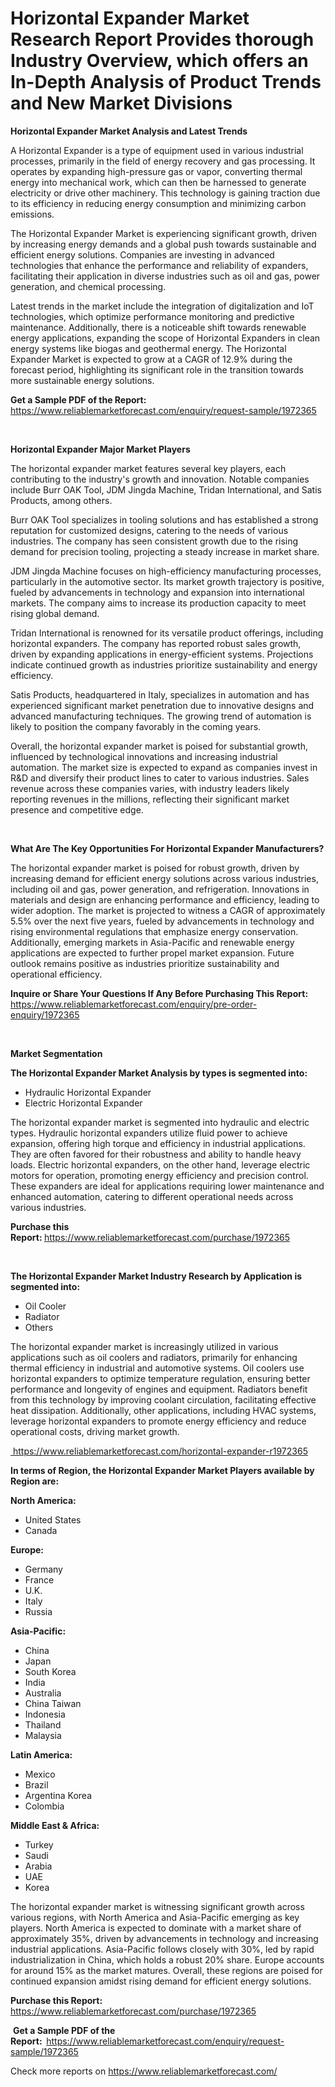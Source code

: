 <p><h1>Horizontal Expander Market Research Report Provides thorough Industry Overview, which offers an In-Depth Analysis of Product Trends and New Market Divisions</h1></p><p><strong>Horizontal Expander Market Analysis and Latest Trends</strong></p>
<p><p>A Horizontal Expander is a type of equipment used in various industrial processes, primarily in the field of energy recovery and gas processing. It operates by expanding high-pressure gas or vapor, converting thermal energy into mechanical work, which can then be harnessed to generate electricity or drive other machinery. This technology is gaining traction due to its efficiency in reducing energy consumption and minimizing carbon emissions. </p><p>The Horizontal Expander Market is experiencing significant growth, driven by increasing energy demands and a global push towards sustainable and efficient energy solutions. Companies are investing in advanced technologies that enhance the performance and reliability of expanders, facilitating their application in diverse industries such as oil and gas, power generation, and chemical processing. </p><p>Latest trends in the market include the integration of digitalization and IoT technologies, which optimize performance monitoring and predictive maintenance. Additionally, there is a noticeable shift towards renewable energy applications, expanding the scope of Horizontal Expanders in clean energy systems like biogas and geothermal energy. The Horizontal Expander Market is expected to grow at a CAGR of 12.9% during the forecast period, highlighting its significant role in the transition towards more sustainable energy solutions.</p></p>
<p><strong>Get a Sample PDF of the Report:&nbsp;</strong> <a href="https://www.reliablemarketforecast.com/enquiry/request-sample/1972365?utm_campaign=3539&utm_medium=2&utm_source=Github&utm_content=ia&utm_term=10042025&utm_id=horizontal-expander">https://www.reliablemarketforecast.com/enquiry/request-sample/1972365</a></p>
<p>&nbsp;</p>
<p><strong>Horizontal Expander Major Market Players</strong></p>
<p><p>The horizontal expander market features several key players, each contributing to the industry's growth and innovation. Notable companies include Burr OAK Tool, JDM Jingda Machine, Tridan International, and Satis Products, among others. </p><p>Burr OAK Tool specializes in tooling solutions and has established a strong reputation for customized designs, catering to the needs of various industries. The company has seen consistent growth due to the rising demand for precision tooling, projecting a steady increase in market share.</p><p>JDM Jingda Machine focuses on high-efficiency manufacturing processes, particularly in the automotive sector. Its market growth trajectory is positive, fueled by advancements in technology and expansion into international markets. The company aims to increase its production capacity to meet rising global demand.</p><p>Tridan International is renowned for its versatile product offerings, including horizontal expanders. The company has reported robust sales growth, driven by expanding applications in energy-efficient systems. Projections indicate continued growth as industries prioritize sustainability and energy efficiency.</p><p>Satis Products, headquartered in Italy, specializes in automation and has experienced significant market penetration due to innovative designs and advanced manufacturing techniques. The growing trend of automation is likely to position the company favorably in the coming years.</p><p>Overall, the horizontal expander market is poised for substantial growth, influenced by technological innovations and increasing industrial automation. The market size is expected to expand as companies invest in R&D and diversify their product lines to cater to various industries. Sales revenue across these companies varies, with industry leaders likely reporting revenues in the millions, reflecting their significant market presence and competitive edge.</p></p>
<p>&nbsp;</p>
<p><strong>What Are The Key Opportunities For Horizontal Expander Manufacturers?</strong></p>
<p><p>The horizontal expander market is poised for robust growth, driven by increasing demand for efficient energy solutions across various industries, including oil and gas, power generation, and refrigeration. Innovations in materials and design are enhancing performance and efficiency, leading to wider adoption. The market is projected to witness a CAGR of approximately 5.5% over the next five years, fueled by advancements in technology and rising environmental regulations that emphasize energy conservation. Additionally, emerging markets in Asia-Pacific and renewable energy applications are expected to further propel market expansion. Future outlook remains positive as industries prioritize sustainability and operational efficiency.</p></p>
<p><strong>Inquire or Share Your Questions If Any Before Purchasing This Report:</strong> <a href="https://www.reliablemarketforecast.com/enquiry/pre-order-enquiry/1972365?utm_campaign=3539&utm_medium=2&utm_source=Github&utm_content=ia&utm_term=10042025&utm_id=horizontal-expander">https://www.reliablemarketforecast.com/enquiry/pre-order-enquiry/1972365</a></p>
<p>&nbsp;</p>
<p><strong>Market Segmentation</strong></p>
<p><strong>The Horizontal Expander Market Analysis by types is segmented into:</strong></p>
<p><ul><li>Hydraulic Horizontal Expander</li><li>Electric Horizontal Expander</li></ul></p>
<p><p>The horizontal expander market is segmented into hydraulic and electric types. Hydraulic horizontal expanders utilize fluid power to achieve expansion, offering high torque and efficiency in industrial applications. They are often favored for their robustness and ability to handle heavy loads. Electric horizontal expanders, on the other hand, leverage electric motors for operation, promoting energy efficiency and precision control. These expanders are ideal for applications requiring lower maintenance and enhanced automation, catering to different operational needs across various industries.</p></p>
<p><strong>Purchase this Report:&nbsp;</strong><a href="https://www.reliablemarketforecast.com/purchase/1972365?utm_campaign=3539&utm_medium=2&utm_source=Github&utm_content=ia&utm_term=10042025&utm_id=horizontal-expander">https://www.reliablemarketforecast.com/purchase/1972365</a></p>
<p>&nbsp;</p>
<p><strong>The Horizontal Expander Market Industry Research by Application is segmented into:</strong></p>
<p><ul><li>Oil Cooler</li><li>Radiator</li><li>Others</li></ul></p>
<p><p>The horizontal expander market is increasingly utilized in various applications such as oil coolers and radiators, primarily for enhancing thermal efficiency in industrial and automotive systems. Oil coolers use horizontal expanders to optimize temperature regulation, ensuring better performance and longevity of engines and equipment. Radiators benefit from this technology by improving coolant circulation, facilitating effective heat dissipation. Additionally, other applications, including HVAC systems, leverage horizontal expanders to promote energy efficiency and reduce operational costs, driving market growth.</p></p>
<p><a href="https://www.reliablemarketforecast.com/horizontal-expander-r1972365?utm_campaign=3539&utm_medium=2&utm_source=Github&utm_content=ia&utm_term=10042025&utm_id=horizontal-expander">&nbsp;https://www.reliablemarketforecast.com/horizontal-expander-r1972365</a></p>
<p><strong>In terms of Region, the Horizontal Expander Market Players available by Region are:</strong></p>
<p>
    <p> <strong> North America: </strong>
        <ul>
            <li>United States</li>
            <li>Canada</li>
        </ul>
        </p> 
    <p> <strong> Europe: </strong>
        <ul>
            <li>Germany</li>
            <li>France</li>
            <li>U.K.</li>
            <li>Italy</li>
            <li>Russia</li>
        </ul>
        </p> 
    <p> <strong> Asia-Pacific: </strong>
        <ul>
            <li>China</li>
            <li>Japan</li>
            <li>South Korea</li>
            <li>India</li>
            <li>Australia</li>
            <li>China Taiwan</li>
            <li>Indonesia</li>
            <li>Thailand</li>
            <li>Malaysia</li>
        </ul>
        </p> 
    <p> <strong> Latin America: </strong>
        <ul>
            <li>Mexico</li>
            <li>Brazil</li>
            <li>Argentina Korea</li>
            <li>Colombia</li>
        </ul>
        </p> 
    <p> <strong> Middle East & Africa: </strong>
        <ul>
            <li>Turkey</li>
            <li>Saudi</li>
            <li>Arabia</li>
            <li>UAE</li>
            <li>Korea</li>
        </ul>
    </p>
    </p>
<p><p>The horizontal expander market is witnessing significant growth across various regions, with North America and Asia-Pacific emerging as key players. North America is expected to dominate with a market share of approximately 35%, driven by advancements in technology and increasing industrial applications. Asia-Pacific follows closely with 30%, led by rapid industrialization in China, which holds a robust 20% share. Europe accounts for around 15% as the market matures. Overall, these regions are poised for continued expansion amidst rising demand for efficient energy solutions.</p></p>
<p><strong>Purchase this Report: </strong><a href="https://www.reliablemarketforecast.com/purchase/1972365?utm_campaign=3539&utm_medium=2&utm_source=Github&utm_content=ia&utm_term=10042025&utm_id=horizontal-expander">https://www.reliablemarketforecast.com/purchase/1972365</a></p>
<p>&nbsp;<strong>Get a Sample PDF of the Report:&nbsp;&nbsp;</strong><a href="https://www.reliablemarketforecast.com/enquiry/request-sample/1972365?utm_campaign=3539&utm_medium=2&utm_source=Github&utm_content=ia&utm_term=10042025&utm_id=horizontal-expander">https://www.reliablemarketforecast.com/enquiry/request-sample/1972365</a></p>
<p><strong></strong></p>
<p>Check more reports on <a href="https://www.reliablemarketforecast.com/?utm_campaign=3539&utm_medium=2&utm_source=Github&utm_content=ia&utm_term=10042025&utm_id=horizontal-expander">https://www.reliablemarketforecast.com/</a></p>